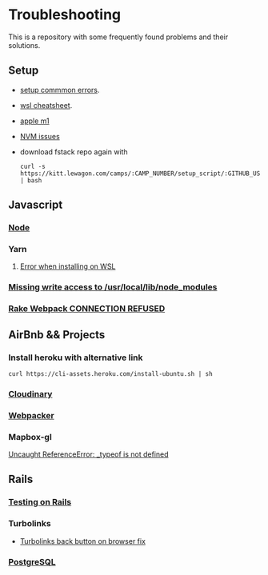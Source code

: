 # Troubleshooting
This is a repository with some frequently found problems and their solutions.

## Setup

- [setup commmon errors](https://www.notion.so/Setup-Common-Errors-f09ad57cc4ae4a9a966b63dbf4e5620d).

- [wsl cheatsheet](https://github.com/andrerferrer/wsl_cheatsheet).

- [apple m1](https://github.com/lewagon/setup/blob/master/apple_m1_cheatsheet.md)

- [NVM issues](NVM/nvm.md)

- download fstack repo again with
    ```
    curl -s https://kitt.lewagon.com/camps/:CAMP_NUMBER/setup_script/:GITHUB_USERNAME | bash
    ```

## Javascript

### [Node](Node/general.md)

### Yarn

1. [Error when installing on WSL](Yarn/Error_when_installing_on_WSL.md)

### [Missing write access to /usr/local/lib/node_modules](Missing_write_access_to_usr-local-lib-node_modules.md)

### [Rake Webpack CONNECTION REFUSED](Webpacker/Rake_Webpack_CONNECTION_REFUSED.md)

## AirBnb && Projects

### Install heroku with alternative link

`curl https://cli-assets.heroku.com/install-ubuntu.sh | sh`

### [Cloudinary](Cloudinary/general.md)


### [Webpacker](Webpacker/general.md)


### Mapbox-gl
[Uncaught ReferenceError: _typeof is not defined](mapbox-gl/Uncaught_ReferenceError_typeof_is_not_defined)


## Rails

### [Testing on Rails](Rails/Testing_on_Rails.md)

### Turbolinks

- [Turbolinks back button on browser fix](https://github.com/andrerferrer/quickTips/blob/master/Rails/Turbolinks%20back%20button%20on%20browser%20fix.md)

### [PostgreSQL](PostgreSQL/general.md)
